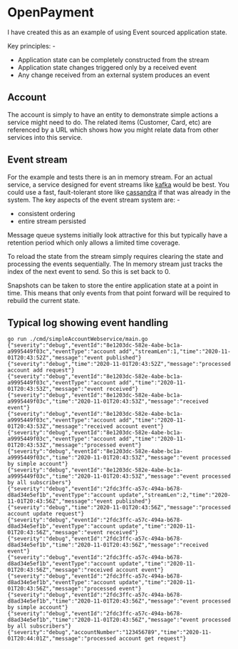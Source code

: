# OpenPayment

I have created this as an example of using Event sourced application state. 

Key principles: -
- Application state can be completely constructed from the stream
- Application state changes triggered only by a received event
- Any change received from an external system produces an event

## Account

The account is simply to have an entity to demonstrate simple actions a service
might need to do. The related items (Customer, Card, etc) are referenced by a URL
which shows how you might relate data from other services into this service.

## Event stream

For the example and tests there is an in memory stream. For an actual service,
a service designed for event streams like [kafka](https://kafka.apache.org/) would be 
best. You could use a fast, fault-tolerant store like [cassandra](https://cassandra.apache.org/) 
if that was already in the system. The key aspects of the event stream system are: -

- consistent ordering
- entire stream persisted

Message queue systems initially look attractive for this but typically have a retention 
period which only allows a limited time coverage.

To reload the state from the stream simply requires clearing the state and processing
the events sequentially. The In memory stream just tracks the index of the next event
to send. So this is set back to 0.

Snapshots can be taken to store the entire application state at a point in time. This 
means that only events from that point forward will be required to rebuild the current 
state.

## Typical log showing event handling

```text
go run ./cmd/simpleAccountWebservice/main.go
{"severity":"debug","eventId":"8e1203dc-582e-4abe-bc1a-a9995449f03c","eventType":"account add","streamLen":1,"time":"2020-11-01T20:43:52Z","message":"event published"}
{"severity":"debug","time":"2020-11-01T20:43:52Z","message":"processed account add request"}
{"severity":"debug","eventId":"8e1203dc-582e-4abe-bc1a-a9995449f03c","eventType":"account add","time":"2020-11-01T20:43:53Z","message":"event received"}
{"severity":"debug","eventId":"8e1203dc-582e-4abe-bc1a-a9995449f03c","time":"2020-11-01T20:43:53Z","message":"received event"}
{"severity":"debug","eventId":"8e1203dc-582e-4abe-bc1a-a9995449f03c","eventType":"account add","time":"2020-11-01T20:43:53Z","message":"received account event"}
{"severity":"debug","eventId":"8e1203dc-582e-4abe-bc1a-a9995449f03c","eventType":"account add","time":"2020-11-01T20:43:53Z","message":"processed event"}
{"severity":"debug","eventId":"8e1203dc-582e-4abe-bc1a-a9995449f03c","time":"2020-11-01T20:43:53Z","message":"event processed by simple account"}
{"severity":"debug","eventId":"8e1203dc-582e-4abe-bc1a-a9995449f03c","time":"2020-11-01T20:43:53Z","message":"event processed by all subscribers"}
{"severity":"debug","eventId":"2fdc3ffc-a57c-494a-b678-d8ad34e5ef1b","eventType":"account update","streamLen":2,"time":"2020-11-01T20:43:56Z","message":"event published"}
{"severity":"debug","time":"2020-11-01T20:43:56Z","message":"processed account update request"}
{"severity":"debug","eventId":"2fdc3ffc-a57c-494a-b678-d8ad34e5ef1b","eventType":"account update","time":"2020-11-01T20:43:56Z","message":"event received"}
{"severity":"debug","eventId":"2fdc3ffc-a57c-494a-b678-d8ad34e5ef1b","time":"2020-11-01T20:43:56Z","message":"received event"}
{"severity":"debug","eventId":"2fdc3ffc-a57c-494a-b678-d8ad34e5ef1b","eventType":"account update","time":"2020-11-01T20:43:56Z","message":"received account event"}
{"severity":"debug","eventId":"2fdc3ffc-a57c-494a-b678-d8ad34e5ef1b","eventType":"account update","time":"2020-11-01T20:43:56Z","message":"processed event"}
{"severity":"debug","eventId":"2fdc3ffc-a57c-494a-b678-d8ad34e5ef1b","time":"2020-11-01T20:43:56Z","message":"event processed by simple account"}
{"severity":"debug","eventId":"2fdc3ffc-a57c-494a-b678-d8ad34e5ef1b","time":"2020-11-01T20:43:56Z","message":"event processed by all subscribers"}
{"severity":"debug","accountNumber":"123456789","time":"2020-11-01T20:44:01Z","message":"processed account get request"}
```
